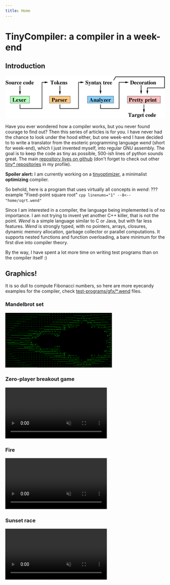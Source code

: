 ```yaml
---
title: Home
---
```


# TinyCompiler: a compiler in a week-end
## Introduction
![](home/compiler.png)

Have you ever wondered how a compiler works, but you never found courage to find out?
Then this series of articles is for you.
I have never had the chance to look under the hood either, but one week-end I have decided to to write a translator from the esoteric programming language *wend* (short for week-end),
which I just invented myself, into regular GNU assembly.
The goal is to keep the code as tiny as possible, 500-ish lines of python sounds great.
The main [repository lives on github](https://github.com/ssloy/tinycompiler) (don't forget to check out other [tiny* repositories](https://github.com/ssloy) in my profile).

**Spoiler alert:** I am currently working on a [tinyoptimizer](https://github.com/ssloy/tinyoptimizer), a minimalist **optimizing** compiler.

So behold, here is a program that uses virtually all concepts in *wend*:
??? example "Fixed-point square root"
    ```cpp linenums="1"
    --8<-- "home/sqrt.wend"
    ```

Since I am interested in a compiler, the language being implemented is of no importance.
I am not trying to invent yet another C++ killer, that is not the point.
*Wend* is a simple language similar to C or Java, but with far less features.
*Wend* is strongly typed, with no pointers, arrays, closures, dynamic memory allocation, garbage collector or parallel computations.
It supports nested functions and function overloading, a bare minimum for the first dive into compiler theory.

By the way, I have spent a lot more time on writing test programs than on the compiler itself :)
## Graphics!
It is so dull to compute Fibonacci numbers, so here are more eyecandy examples for the compiler, check [test-programs/gfx/*.wend](https://github.com/ssloy/tinycompiler/tree/main/test-programs/gfx) files.

### Mandelbrot set
<img src="home/mandelbrot.png" width="336">

### Zero-player breakout game
<video width="320" autoplay="" loop="" muted="" controls=""><source src="home/breakout.mp4" type="video/mp4"></source></video>

### Fire
<video width="320" autoplay="" loop="" muted="" controls=""><source src="home/fire.mp4" type="video/mp4"></source></video>

### Sunset race
<video width="320" autoplay="" loop="" muted="" controls=""><source src="home/sunset-race.mp4" type="video/mp4"></source></video>


